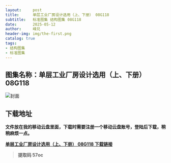 ```yaml
---
layout:     post
title:      单层工业厂房设计选用（上、下册） 08G118
subtitle:   标准图集 结构图集 08G118
date:       2025-05-12
author:     峰兄
header-img: img/the-first.png
catalog: true
tags:
- 结构图集
- 标准图集
---
```

## 图集名称：单层工业厂房设计选用（上、下册） 08G118
![封面](https://pic1.imgdb.cn/item/6821bacf58cb8da5c8edd6c0.jpg)

## 下载地址 ##
**文件放在我的移动云盘里面，下载时需要注册一个移动云盘账号，登陆后下载，稍稍麻烦一点。**  
  
[**单层工业厂房设计选用（上、下册） 08G118 下载链接**](https://caiyun.139.com/m/i?2nc6pWyXoPqxp)

> **提取码 57oc**


